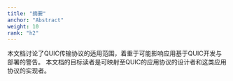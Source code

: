 ```yaml
---
title: "摘要"
anchor: "Abstract"
weight: 10
rank: "h2"
---
```


本文档讨论了QUIC传输协议的适用范围，着重于可能影响应用基于QUIC开发与部署的警告。
本文档的目标读者是可映射至QUIC的应用协议的设计者和这类应用协议的实现者。
